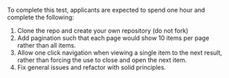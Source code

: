 To complete this test, applicants are expected to spend one hour and complete the following:

1. Clone the repo and create your own repository (do not fork)
2. Add pagination such that each page would show 10 items per page rather than all items.
3. Allow one click navigation when viewing a single item to the next result, rather than forcing the use to close and open the next item.
4. Fix general issues and refactor with solid principles.
